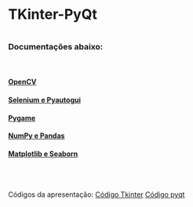 <h1>TKinter-PyQt<h1>
<h3>Documentações abaixo:</h3><br>
  
#### [OpenCV](https://www.notion.so/OpenCV-24dec5266445801c95d5e7503836209b)

#### [Selenium e Pyautogui](https://www.notion.so/Selenium-e-Pyautogui-24dec526644580768dfaef03b330342d)

#### [Pygame](https://www.notion.so/Pygame-24dec526644580888801dbe0b389c16e)

#### [NumPy e Pandas](https://www.notion.so/NumPy-e-Pandas-24dec526644580ff94c5f10b05040b3a)

#### [Matplotlib e Seaborn](https://www.notion.so/Matplotlib-e-Seaborn-24dec526644580a79e5ac93dcc7c334b)

<br><br>

Códigos da apresentação:
[Código Tkinter]()
[Código pyqt]()
